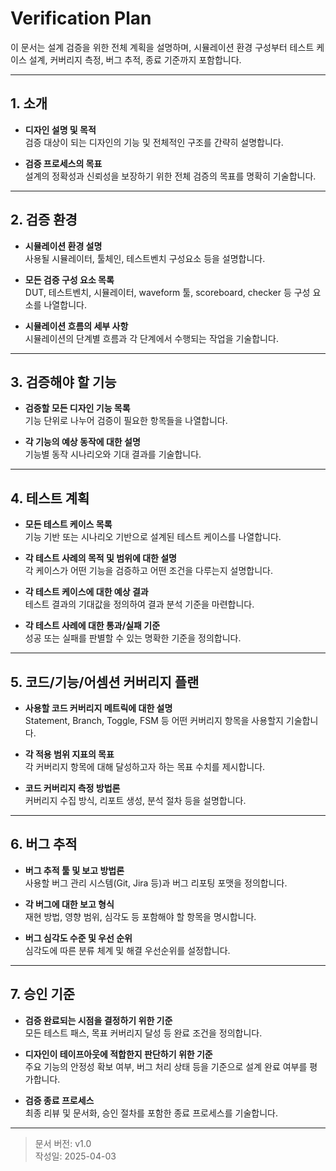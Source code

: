 # Verification Plan

이 문서는 설계 검증을 위한 전체 계획을 설명하며, 시뮬레이션 환경 구성부터 테스트 케이스 설계, 커버리지 측정, 버그 추적, 종료 기준까지 포함합니다.

---

## 1. 소개

- **디자인 설명 및 목적**  
  검증 대상이 되는 디자인의 기능 및 전체적인 구조를 간략히 설명합니다.

- **검증 프로세스의 목표**  
  설계의 정확성과 신뢰성을 보장하기 위한 전체 검증의 목표를 명확히 기술합니다.

---

## 2. 검증 환경

- **시뮬레이션 환경 설명**  
  사용될 시뮬레이터, 툴체인, 테스트벤치 구성요소 등을 설명합니다.

- **모든 검증 구성 요소 목록**  
  DUT, 테스트벤치, 시뮬레이터, waveform 툴, scoreboard, checker 등 구성 요소를 나열합니다.

- **시뮬레이션 흐름의 세부 사항**  
  시뮬레이션의 단계별 흐름과 각 단계에서 수행되는 작업을 기술합니다.

---

## 3. 검증해야 할 기능

- **검증할 모든 디자인 기능 목록**  
  기능 단위로 나누어 검증이 필요한 항목들을 나열합니다.

- **각 기능의 예상 동작에 대한 설명**  
  기능별 동작 시나리오와 기대 결과를 기술합니다.

---

## 4. 테스트 계획

- **모든 테스트 케이스 목록**  
  기능 기반 또는 시나리오 기반으로 설계된 테스트 케이스를 나열합니다.

- **각 테스트 사례의 목적 및 범위에 대한 설명**  
  각 케이스가 어떤 기능을 검증하고 어떤 조건을 다루는지 설명합니다.

- **각 테스트 케이스에 대한 예상 결과**  
  테스트 결과의 기대값을 정의하여 결과 분석 기준을 마련합니다.

- **각 테스트 사례에 대한 통과/실패 기준**  
  성공 또는 실패를 판별할 수 있는 명확한 기준을 정의합니다.

---

## 5. 코드/기능/어셈션 커버리지 플랜

- **사용할 코드 커버리지 메트릭에 대한 설명**  
  Statement, Branch, Toggle, FSM 등 어떤 커버리지 항목을 사용할지 기술합니다.

- **각 적용 범위 지표의 목표**  
  각 커버리지 항목에 대해 달성하고자 하는 목표 수치를 제시합니다.

- **코드 커버리지 측정 방법론**  
  커버리지 수집 방식, 리포트 생성, 분석 절차 등을 설명합니다.

---

## 6. 버그 추적

- **버그 추적 툴 및 보고 방법론**  
  사용할 버그 관리 시스템(Git, Jira 등)과 버그 리포팅 포맷을 정의합니다.

- **각 버그에 대한 보고 형식**  
  재현 방법, 영향 범위, 심각도 등 포함해야 할 항목을 명시합니다.

- **버그 심각도 수준 및 우선 순위**  
  심각도에 따른 분류 체계 및 해결 우선순위를 설정합니다.

---

## 7. 승인 기준

- **검증 완료되는 시점을 결정하기 위한 기준**  
  모든 테스트 패스, 목표 커버리지 달성 등 완료 조건을 정의합니다.

- **디자인이 테이프아웃에 적합한지 판단하기 위한 기준**  
  주요 기능의 안정성 확보 여부, 버그 처리 상태 등을 기준으로 설계 완료 여부를 평가합니다.

- **검증 종료 프로세스**  
  최종 리뷰 및 문서화, 승인 절차를 포함한 종료 프로세스를 기술합니다.

---

> 문서 버전: v1.0  
> 작성일: 2025-04-03
